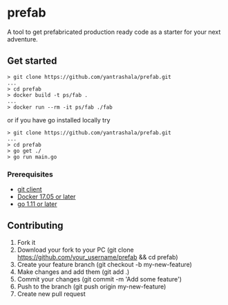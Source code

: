 # prefab
A tool to get prefabricated production ready code as a starter for your next adventure.

## Get started

```
> git clone https://github.com/yantrashala/prefab.git
...
> cd prefab
> docker build -t ps/fab .
...
> docker run --rm -it ps/fab ./fab
```

or if you have go installed locally try
```
> git clone https://github.com/yantrashala/prefab.git
...
> cd prefab
> go get ./
> go run main.go 
```


### Prerequisites
* [git client](https://git-scm.com/)
* [Docker 17.05 or later](https://www.docker.com/)
* [go 1.11 or later](https://golang.org/)

## Contributing
1. Fork it
2. Download your fork to your PC (git clone https://github.com/your_username/prefab && cd prefab)
3. Create your feature branch (git checkout -b my-new-feature)
4. Make changes and add them (git add .)
5. Commit your changes (git commit -m 'Add some feature')
6. Push to the branch (git push origin my-new-feature)
7. Create new pull request